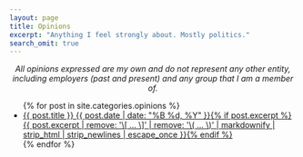 ```yaml
---
layout: page
title: Opinions
excerpt: "Anything I feel strongly about. Mostly politics."
search_omit: true
---
```

<center><i>All opinions expressed are my own and do not represent any other entity, including employers (past and present) and any group that I am a member of.</i></center>
<ul class="post-list">
{% for post in site.categories.opinions %} 
  <li><article><a href="{{ site.url }}{{ post.url }}">{{ post.title }} <span class="entry-date"><time datetime="{{ post.date | date_to_xmlschema }}">{{ post.date | date: "%B %d, %Y" }}</time></span>{% if post.excerpt %} <span class="excerpt">{{ post.excerpt | remove: '\[ ... \]' | remove: '\( ... \)' | markdownify | strip_html | strip_newlines | escape_once }}</span>{% endif %}</a></article></li>
{% endfor %}
</ul>
